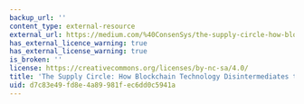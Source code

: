 ```yaml
---
backup_url: ''
content_type: external-resource
external_url: https://medium.com/%40ConsenSys/the-supply-circle-how-blockchain-technology-disintermediates-the-supply-chain-6a19f61f8f35#.xlu6o283g
has_external_licence_warning: true
has_external_license_warning: true
is_broken: ''
license: https://creativecommons.org/licenses/by-nc-sa/4.0/
title: 'The Supply Circle: How Blockchain Technology Disintermediates the Supply Chain'
uid: d7c83e49-fd8e-4a89-981f-ec6dd0c5941a
---
```

